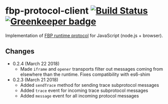 # fbp-protocol-client [![Build Status](https://travis-ci.org/flowbased/fbp-protocol-client.svg?branch=master)](https://travis-ci.org/flowbased/fbp-protocol-client) [![Greenkeeper badge](https://badges.greenkeeper.io/flowbased/fbp-protocol-client.svg)](https://greenkeeper.io/)

Implementation of [FBP runtime protocol](https://flowbased.github.io/fbp-protocol/)
for JavaScript (node.js + browser).

Changes
-------

* 0.2.4 (March 22 2018)
  - Made `iframe` and `opener` transports filter out messages coming from elsewhere than the runtime. Fixes compatibility with es6-shim
* 0.2.3 (March 21 2018)
  - Added `sendTrace` method for sending trace subprotocol messages
  - Added `trace` event for incoming trace subprotocol messages
  - Added `message` event for all incoming protocol messages
